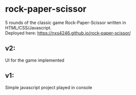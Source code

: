 # rock-paper-scissor
5 rounds of the classic game Rock-Paper-Scissor written in HTML/CSS/Javascript.\
Deployed here: https://nxs4246.github.io/rock-paper-scissor/

## v2: 
UI for the game implemented

## v1: 
Simple javascript project played in console
